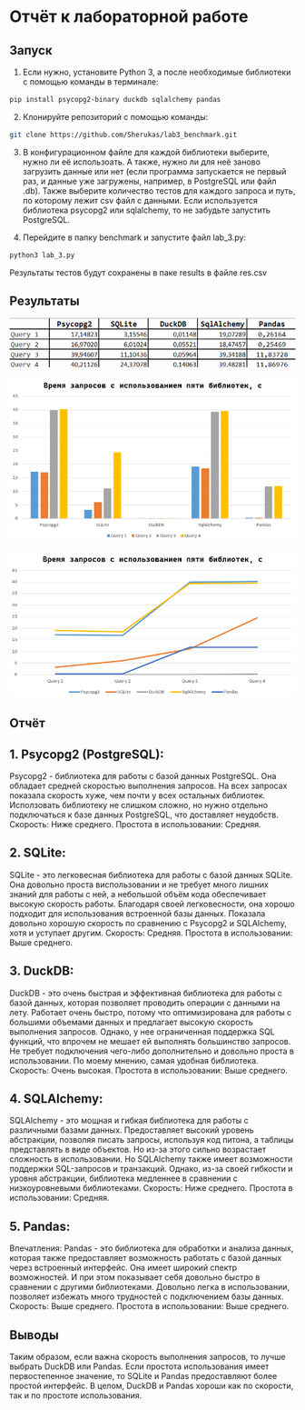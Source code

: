 # Отчёт к лабораторной работе

## Запуск

1. Если нужно, установите Python 3, а после необходимые библиотеки с помощью команды в терминале:

```bash
pip install psycopg2-binary duckdb sqlalchemy pandas 
```
2. Клонируйте репозиторий с помощью команды:

```bash
git clone https://github.com/Sherukas/lab3_benchmark.git
```
3. В конфигурационном файле для каждой библиотеки выберите, нужно ли её использоать. А также, нужно ли для неё заново загрузить данные или нет (если программа запускается не первый раз, и данные уже загружены, например, в PostgreSQL или файл .db).
Также  выберите количество тестов для каждого запроса и путь, по которому лежит csv файл с данными.
Если используется библиотека psycopg2 или sqlalchemy, то не забудьте запустить PostgreSQL.

4. Перейдите в папку benchmark и запустите файл lab_3.py:

```bash
python3 lab_3.py
```
Результаты тестов будут сохранены в паке results в файле res.csv

## Результаты

![table](https://github.com/Sherukas/lab3_benchmark/blob/main/graphics/table.png)

![graph1](https://github.com/Sherukas/lab3_benchmark/blob/main/graphics/graph1.png)

![graph2](https://github.com/Sherukas/lab3_benchmark/blob/main/graphics/graph2.png)

## Отчёт

## 1. Psycopg2 (PostgreSQL):
Psycopg2 - библиотека для работы с базой данных PostgreSQL. Она обладает средней скоростью выполнения запросов. На всех запросах показала скорость хуже, чем почти у всех остальных библиотек. Исползовать библиотеку не слишком сложно, но нужно отдельно подключаться к базе данных PostgreSQL, что доставляет неудобств. 
Скорость: Ниже среднего.
Простота в использовании: Средняя.

## 2. SQLite:
SQLite - это легковесная библиотека для работы с базой данных SQLite. Она довольно проста виспользовании и не требует много лишних знаний для работы с ней, а небольшой объём кода обеспечивает высокую скорость работы. Благодаря своей легковесности, она хорошо подходит для использования встроенной базы данных. Показала довольно хорошую скорость по сравнению с Psycopg2 и SQLAlchemy, хотя и уступает другим.
Скорость: Средняя.
Простота в использовании: Выше среднего.

## 3. DuckDB:
DuckDB - это очень быстрая и эффективная библиотека для работы с базой данных, которая позволяет проводить операции с данными на лету. Работает очень быстро, потому что оптимизирована для работы с большими объемами данных и предлагает высокую скорость выполнения запросов. Однако, у нее ограниченная поддержка SQL функций, что впрочем не мешает ей выполнять большинство запросов. Не требует подключения чего-либо дополнительно и довольно проста в использовании.
По моему мнению, самая удобная библиотека.
Скорость: Очень высокая.
Простота в использовании: Выше среднего.

## 4. SQLAlchemy:
SQLAlchemy - это мощная и гибкая библиотека для работы с различными базами данных. Предоставляет высокий уровень абстракции, позволяя писать запросы, используя код питона, а таблицы представлять в виде объектов. Но из-за этого сильно возрастает сложность в использовании. Но SQLAlchemy также имеет возможности поддержки SQL-запросов и транзакций. Однако, из-за своей гибкости и уровня абстракции, библиотека медленнее в сравнении с низкоуровневыми библиотеками.
Скорость: Ниже среднего.
Простота в использовании: Средняя.

## 5. Pandas:
Впечатления: Pandas - это библиотека для обработки и анализа данных, которая также предоставляет возможность работать с базой данных через встроенный интерфейс. Она имеет широкий спектр возможностей. И при этом показывает себя довольно быстро в сравнении с другими библиотеками. Довольно легка в использовании, позволяет избежать много трудностей с подключением базы данных.
Скорость: Выше среднего.
Простота в использовании: Выше среднего.

## Выводы
Таким образом, если важна скорость выполнения запросов, то лучше выбрать DuckDB или Pandas. Если простота использования имеет первостепенное значение, то SQLite и Pandas предоставляют более простой интерфейс. В целом, DuckDB и Pandas хороши как по скорости, так и по простоте использования.